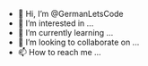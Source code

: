 - 👋 Hi, I’m @GermanLetsCode
- 👀 I’m interested in ...
- 🌱 I’m currently learning ...
- 💞️ I’m looking to collaborate on ...
- 📫 How to reach me ...

<!---
GermanLetsCode/GermanLetsCode is a ✨ special ✨ repository because its `README.md` (this file) appears on your GitHub profile.
You can click the Preview link to take a look at your changes.
--->
